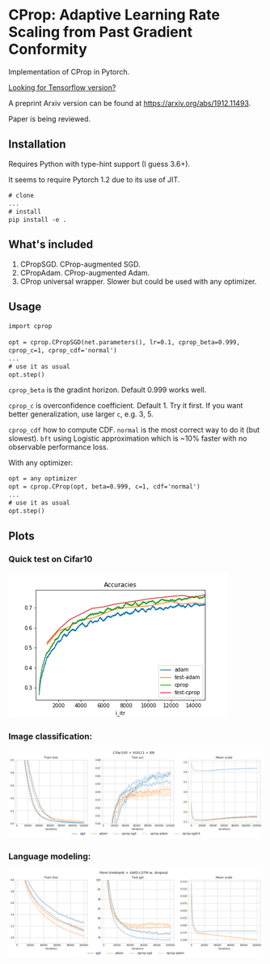 # CProp: Adaptive Learning Rate Scaling from Past Gradient Conformity

Implementation of CProp in Pytorch.

[Looking for Tensorflow version?](https://github.com/phizaz/cprop/tree/master/tf)

A preprint Arxiv version can be found at https://arxiv.org/abs/1912.11493.

Paper is being reviewed.

## Installation

Requires Python with type-hint support (I guess 3.6+).

It seems to require Pytorch 1.2 due to its use of JIT.

```
# clone 
...
# install
pip install -e .
```

## What's included 

1. CPropSGD. CProp-augmented SGD.
2. CPropAdam. CProp-augmented Adam.
3. CProp universal wrapper. Slower but could be used with any optimizer.

## Usage

```
import cprop

opt = cprop.CPropSGD(net.parameters(), lr=0.1, cprop_beta=0.999, cprop_c=1, cprop_cdf='normal')
...
# use it as usual
opt.step()
```

`cprop_beta` is the gradint horizon. Default 0.999 works well. 

`cprop_c` is overconfidence coefficient. Default 1. Try it first. If you want better generalization, use larger `c`, e.g. 3, 5.

`cprop_cdf` how to compute CDF. `normal` is the most correct way to do it (but slowest). `bft` using Logistic approximation which is ~10% faster with no observable performance loss.

With any optimizer:

```
opt = any optimizer
opt = cprop.CProp(opt, beta=0.999, c=1, cdf='normal')
...
# use it as usual
opt.step()
```

## Plots

### Quick test on Cifar10
![alt text](https://raw.githubusercontent.com/phizaz/cprop/master/cifar10_small.png)

### Image classification:
![alt text](https://raw.githubusercontent.com/phizaz/cprop/master/plots/cifar100-vgg-bn-github.png)

### Language modeling:
![alt text](https://raw.githubusercontent.com/phizaz/cprop/master/plots/ptb-lstm-dropout-github.png)



